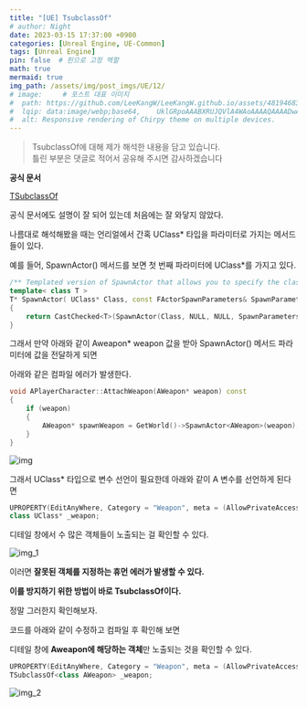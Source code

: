 ```yaml
---
title: "[UE] TsubclassOf"
# author: Night
date: 2023-03-15 17:37:00 +0900
categories: [Unreal Engine, UE-Common]
tags: [Unreal Engine]
pin: false  # 핀으로 고정 역할
math: true
mermaid: true
img_path: /assets/img/post_imgs/UE/12/
# image:     # 포스트 대표 이미지
#  path: https://github.com/LeeKangW/LeeKangW.github.io/assets/48194683/7e5b8251-2544-4eea-b702-ad59aa404e9e
#  lqip: data:image/webp;base64,    UklGRpoAAABXRUJQVlA4WAoAAAAQAAAADwAABwAAQUxQSDIAAAARL0AmbZurmr57yyIiqE8oiG0bejIYEQTgqiDA9vqnsUSI6H+oAERp2HZ65qP/VIAWAFZQOCBCAAAA8AEAnQEqEAAIAAVAfCWkAALp8sF8rgRgAP7o9FDvMCkMde9PK7euH5M1m6VWoDXf2FkP3BqV0ZYbO6NA/VFIAAAA
#  alt: Responsive rendering of Chirpy theme on multiple devices.
---
```


> TsubclassOf에 대해 제가 해석한 내용을 담고 있습니다.  
> 틀린 부분은 댓글로 적어서 공유해 주시면 감사하겠습니다 

**공식 문서**

[TSubclassOf](https://docs.unrealengine.com/4.27/ko/ProgrammingAndScripting/ProgrammingWithCPP/UnrealArchitecture/TSubclassOf/)

공식 문서에도 설명이 잘 되어 있는데 처음에는 잘 와닿지 않았다.

나름대로 해석해봤을 때는 언리얼에서 간혹 UClass\* 타입을 파라미터로 가지는 메서드들이 있다.

예를 들어, SpawnActor() 메서드를 보면 첫 번째 파라미터에 UClass\*를 가지고 있다.

```cpp
/** Templated version of SpawnActor that allows you to specify the class type via parameter while the return type is a parent class of that type */
template< class T >
T* SpawnActor( UClass* Class, const FActorSpawnParameters& SpawnParameters = FActorSpawnParameters() )
{
    return CastChecked<T>(SpawnActor(Class, NULL, NULL, SpawnParameters),ECastCheckedType::NullAllowed);
}
```

그래서 만약 아래와 같이 Aweapon\* weapon 값을 받아 SpawnActor() 메서드 파라미터에 값을 전달하게 되면

아래와 같은 컴파일 에러가 발생한다.

```cpp
void APlayerCharacter::AttachWeapon(AWeapon* weapon) const
{
	if (weapon)
	{
		AWeapon* spawnWeapon = GetWorld()->SpawnActor<AWeapon>(weapon);
	}
}
```

![img](img.png)  

그래서 UClass\* 타입으로 변수 선언이 필요한데 아래와 같이 A 변수를 선언하게 된다면

```cpp
UPROPERTY(EditAnyWhere, Category = "Weapon", meta = (AllowPrivateAccess = "true"))
class UClass* _weapon;
```

디테일 창에서 수 많은 객체들이 노출되는 걸 확인할 수 있다. 

![img_1](img_1.png)  

이러면 **잘못된 객체를 지정하는 휴먼 에러가 발생할 수 있다.**

**이를 방지하기 위한 방법이 바로 TsubclassOf<typename Class>이다.**

정말 그러한지 확인해보자.

코드를 아래와 같이 수정하고 컴파일 후 확인해 보면

디테일 창에 **Aweapon에 해당하는 객체**만 노출되는 것을 확인할 수 있다.

```cpp
UPROPERTY(EditAnyWhere, Category = "Weapon", meta = (AllowPrivateAccess = "true"))
TSubclassOf<class AWeapon> _weapon;
```

![img_2](img_2.png)  